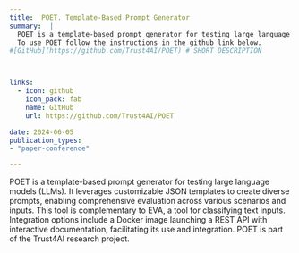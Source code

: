 ```yaml
---
title:  POET. Template-Based Prompt Generator
summary:  |
  POET is a template-based prompt generator for testing large language models (LLMs). It leverages customizable JSON templates to create diverse prompts, enabling comprehensive evaluation across various scenarios and inputs. This tool is complementary to EVA. <br>
  To use POET follow the instructions in the github link below. 
#[GitHub](https://github.com/Trust4AI/POET) # SHORT DESCRIPTION 



links:
  - icon: github 
    icon_pack: fab
    name: GitHub
    url: https://github.com/Trust4AI/POET

date: 2024-06-05      
publication_types: 
- "paper-conference"

---
```


POET is a template-based prompt generator for testing large language models (LLMs). It leverages customizable JSON templates to create diverse prompts, enabling comprehensive evaluation across various scenarios and inputs. This tool is complementary to EVA, a tool for classifying text inputs. Integration options include a Docker image launching a REST API with interactive documentation, facilitating its use and integration. POET is part of the Trust4AI research project.
